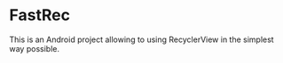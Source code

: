# FastRec
This is an Android project allowing to ‏using RecyclerView in the simplest way possible.



